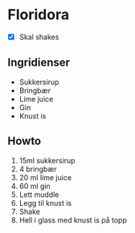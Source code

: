 # Floridora

 * [x] Skal shakes

## Ingridienser
* Sukkersirup
* Bringbær
* Lime juice
* Gin
* Knust is

## Howto
1. 15ml sukkersirup
2. 4 bringbær
3. 20 ml lime juice
4. 60 ml gin
5. Lett muddle
6. Legg til knust is
7. Shake
8. Hell i glass med knust is på topp

